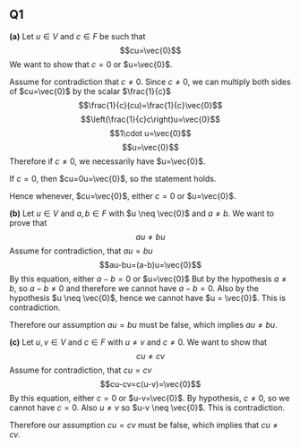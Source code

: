 ## Q1

**(a)**
Let $u \in V$ and $c \in F$ be such that $$cu=\vec{0}$$
We want to show that $c=0$ or $u=\vec{0}$.

Assume for contradiction that $c\neq 0$. Since $c\neq 0$, we can multiply both sides of $cu=\vec{0}$ by the scalar $\frac{1}{c}$
$$\frac{1}{c}(cu)=\frac{1}{c}\vec{0}$$
$$\left(\frac{1}{c}c\right)u=\vec{0}$$
$$1\cdot u=\vec{0}$$
$$u=\vec{0}$$
Therefore if $c \neq 0$, we necessarily have $u=\vec{0}$.

If $c=0$, then $cu=0u=\vec{0}$, so the statement holds.

Hence whenever, $cu=\vec{0}$, either $c=0$ or $u=\vec{0}$.

**(b)**
Let $u \in V$ and $a,b \in F$ with $u \neq \vec{0}$ and $a \neq b$. We want to prove that $$au \neq bu$$
Assume for contradiction, that $au=bu$
$$au-bu=(a-b)u=\vec{0}$$
By this equation, either $a-b=0$ or $u=\vec{0}$
But by the hypothesis $a \neq b$, so $a-b \neq 0$ and therefore we cannot have $a-b=0$. 
Also by the hypothesis $u \neq \vec{0}$, hence we cannot have $u = \vec{0}$.
This is contradiction.

Therefore our assumption $au=bu$ must be false, which implies $au \neq bu$.

**(c)**
Let $u,v \in V$ and $c \in F$ with $u \neq v$ and $c \neq 0$. We want to show that $$cu \neq cv$$
Assume for contradiction, that $cu=cv$ $$cu-cv=c(u-v)=\vec{0}$$
By this equation, either $c=0$ or $u-v=\vec{0}$.
By hypothesis, $c \neq 0$, so we cannot have $c=0$.
Also $u \neq v$ so $u-v \neq \vec{0}$.
This is contradiction.

Therefore our assumption $cu=cv$ must be false, which implies that $cu \neq cv$.